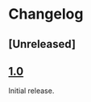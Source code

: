 # Changelog

## [Unreleased]

## [1.0]

Initial release.

[1.0]: https://github.com/NivOridocs/burning-energy/releases/tag/1.0
